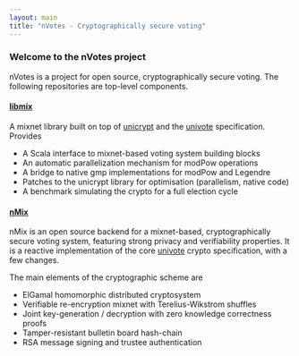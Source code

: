 ```yaml
---
layout: main
title: "nVotes - Cryptographically secure voting"
---
```


### Welcome to the nVotes project

nVotes is a project for open source, cryptographically secure voting. The following repositories are top-level components.

#### [libmix](https://github.com/nVotesOrg/libmix)

A mixnet library built on top of [unicrypt](https://github.com/bfh-evg/univote2) and the [univote](https://github.com/bfh-evg/univote2) specification. Provides

* A Scala interface to mixnet-based voting system building blocks
* An automatic parallelization mechanism for modPow operations
* A bridge to native gmp implementations for modPow and Legendre
* Patches to the unicrypt library for optimisation (parallelism, native code)
* A benchmark simulating the crypto for a full election cycle

#### [nMix](https://github.com/nVotesOrg/nMix)

nMix is an open source backend for a mixnet-based, cryptographically secure voting system, featuring strong privacy and verifiability properties. It is a reactive implementation of the core [univote](https://e-voting.bfh.ch/projects/univote/) crypto specification, with a few changes.

The main elements of the cryptographic scheme are

* ElGamal homomorphic distributed cryptosystem
* Verifiable re-encryption mixnet with Terelius-Wikstrom shuffles
* Joint key-generation / decryption with zero knowledge correctness proofs
* Tamper-resistant bulletin board hash-chain
* RSA message signing and trustee authentication
